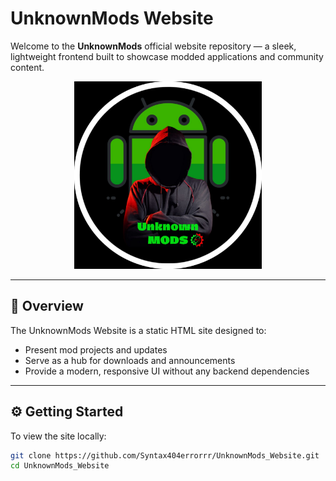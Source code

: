 # UnknownMods Website

Welcome to the **UnknownMods** official website repository — a sleek, lightweight frontend built to showcase modded applications and community content.

<p align="center">
  <img src="assets/images/banner.png" alt="Banner" width="300"/>
</p>

---

## 📖 Overview

The UnknownMods Website is a static HTML site designed to:

- Present mod projects and updates
- Serve as a hub for downloads and announcements
- Provide a modern, responsive UI without any backend dependencies

---

## ⚙️ Getting Started

To view the site locally:

```bash
git clone https://github.com/Syntax404errorrr/UnknownMods_Website.git
cd UnknownMods_Website
